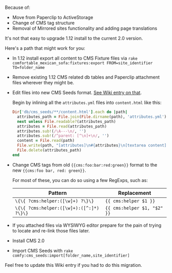 Because of:

- Move from Paperclip to ActiveStorage
- Change of CMS tag structure
- Removal of Mirrored sites functionality and adding page translations

It's not that easy to upgrade 1.12 install to the current 2.0 version.

Here's a path that might work for you:

- In 1.12 install export all content to CMS Fixture files via `rake comfortable_mexican_sofa:fixtures:export FROM=site_identifier TO=folder_name`
- Remove existing 1.12 CMS related db tables and Paperclip attachment files wherever they might be.
- Edit files into new CMS Seeds format. [See Wiki entry on that](//github.com/comfy/comfortable-mexican-sofa/wiki/Docs:-CMS-Seeds).

  Begin by inlining all the `attributes.yml` files into `content.html` like this:

	```ruby
	Dir['db/cms_seeds/**/content.html'].each do |path|
	  attributes_path = File.join(File.dirname(path), 'attributes.yml')
	  next unless File.readable?(attributes_path)
	  attributes = File.read(attributes_path)
      attributes.sub!(/\A---\n/, '')
      attributes.sub!(/^parent: [^\n]+\n/, '')
	  content = File.read(path)
	  File.write(path, "[attributes]\n#{attributes}\n[textarea content]\n#{content}")
	  File.delete(attributes_path)
	end
	```

- Change CMS tags from old `{{cms:foo:bar:red:green}}` format to the new `{{cms:foo bar, red: green}}`.

  For most of these, you can do so using a few RegExps, such as:

  | Pattern | Replacement |
  |---------|-------------|
  | `\{\{ ?cms:helper:([\w]+) ?\}\}` | `{{ cms:helper $1 }}` |
  | `\{\{ ?cms:helper:([\w]+):([^:]*) ?\}\}` | `{{ cms:helper $1, "$2" }}` |

- If you attached files via WYSIWYG editor prepare for the pain of trying to locate and re-link those files later.
- Install CMS 2.0
- Import CMS Seeds with `rake comfy:cms_seeds:import[folder_name,site_identifier]`

Feel free to update this Wiki entry if you had to do this migration.
